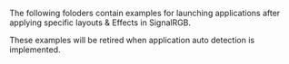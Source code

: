 The following foloders contain examples for launching applications after applying specific layouts & Effects in SignalRGB.

These examples will be retired when application auto detection is implemented.
